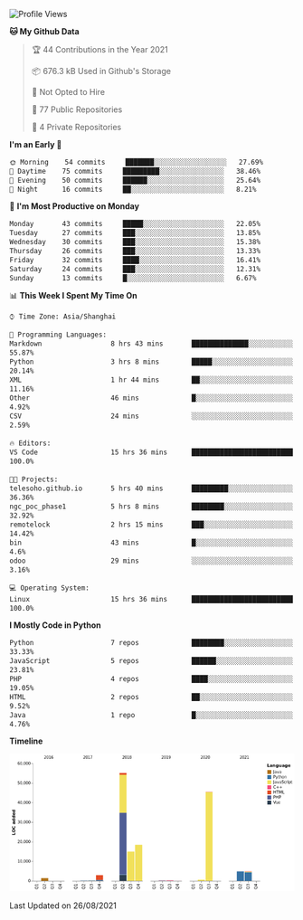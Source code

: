 <!--START_SECTION:waka-->
![Profile Views](http://img.shields.io/badge/Profile%20Views-3-blue)

**🐱 My Github Data** 

> 🏆 44 Contributions in the Year 2021
 > 
> 📦 676.3 kB Used in Github's Storage 
 > 
> 🚫 Not Opted to Hire
 > 
> 📜 77 Public Repositories 
 > 
> 🔑 4 Private Repositories  
 > 
**I'm an Early 🐤** 

```text
🌞 Morning    54 commits     ███████░░░░░░░░░░░░░░░░░░   27.69% 
🌆 Daytime    75 commits     █████████░░░░░░░░░░░░░░░░   38.46% 
🌃 Evening    50 commits     ██████░░░░░░░░░░░░░░░░░░░   25.64% 
🌙 Night      16 commits     ██░░░░░░░░░░░░░░░░░░░░░░░   8.21%

```
📅 **I'm Most Productive on Monday** 

```text
Monday       43 commits     █████░░░░░░░░░░░░░░░░░░░░   22.05% 
Tuesday      27 commits     ███░░░░░░░░░░░░░░░░░░░░░░   13.85% 
Wednesday    30 commits     ███░░░░░░░░░░░░░░░░░░░░░░   15.38% 
Thursday     26 commits     ███░░░░░░░░░░░░░░░░░░░░░░   13.33% 
Friday       32 commits     ████░░░░░░░░░░░░░░░░░░░░░   16.41% 
Saturday     24 commits     ███░░░░░░░░░░░░░░░░░░░░░░   12.31% 
Sunday       13 commits     █░░░░░░░░░░░░░░░░░░░░░░░░   6.67%

```


📊 **This Week I Spent My Time On** 

```text
⌚︎ Time Zone: Asia/Shanghai

💬 Programming Languages: 
Markdown                 8 hrs 43 mins       ██████████████░░░░░░░░░░░   55.87% 
Python                   3 hrs 8 mins        █████░░░░░░░░░░░░░░░░░░░░   20.14% 
XML                      1 hr 44 mins        ██░░░░░░░░░░░░░░░░░░░░░░░   11.16% 
Other                    46 mins             █░░░░░░░░░░░░░░░░░░░░░░░░   4.92% 
CSV                      24 mins             ░░░░░░░░░░░░░░░░░░░░░░░░░   2.59%

🔥 Editors: 
VS Code                  15 hrs 36 mins      █████████████████████████   100.0%

🐱‍💻 Projects: 
telesoho.github.io       5 hrs 40 mins       █████████░░░░░░░░░░░░░░░░   36.36% 
ngc_poc_phase1           5 hrs 8 mins        ████████░░░░░░░░░░░░░░░░░   32.92% 
remotelock               2 hrs 15 mins       ███░░░░░░░░░░░░░░░░░░░░░░   14.42% 
bin                      43 mins             █░░░░░░░░░░░░░░░░░░░░░░░░   4.6% 
odoo                     29 mins             ░░░░░░░░░░░░░░░░░░░░░░░░░   3.16%

💻 Operating System: 
Linux                    15 hrs 36 mins      █████████████████████████   100.0%

```

**I Mostly Code in Python** 

```text
Python                   7 repos             ████████░░░░░░░░░░░░░░░░░   33.33% 
JavaScript               5 repos             ██████░░░░░░░░░░░░░░░░░░░   23.81% 
PHP                      4 repos             ████░░░░░░░░░░░░░░░░░░░░░   19.05% 
HTML                     2 repos             ██░░░░░░░░░░░░░░░░░░░░░░░   9.52% 
Java                     1 repo              █░░░░░░░░░░░░░░░░░░░░░░░░   4.76%

```


**Timeline**

![Chart not found](https://raw.githubusercontent.com/telesoho/telesoho/master/charts/bar_graph.png) 


 Last Updated on 26/08/2021
<!--END_SECTION:waka-->


<!--
**telesoho/telesoho** is a ✨ _special_ ✨ repository because its `README.md` (this file) appears on your GitHub profile.

Here are some ideas to get you started:

- 🔭 I’m currently working on ...
- 🌱 I’m currently learning ...
- 👯 I’m looking to collaborate on ...
- 🤔 I’m looking for help with ...
- 💬 Ask me about ...
- 📫 How to reach me: ...
- 😄 Pronouns: ...
- ⚡ Fun fact: ...
-->
